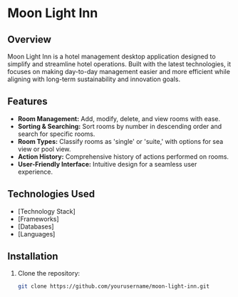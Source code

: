# Moon Light Inn

## Overview

Moon Light Inn is a hotel management desktop application designed to simplify and streamline hotel operations. Built with the latest technologies, it focuses on making day-to-day management easier and more efficient while aligning with long-term sustainability and innovation goals.

## Features

- **Room Management:** Add, modify, delete, and view rooms with ease.
- **Sorting & Searching:** Sort rooms by number in descending order and search for specific rooms.
- **Room Types:** Classify rooms as 'single' or 'suite,' with options for sea view or pool view.
- **Action History:** Comprehensive history of actions performed on rooms.
- **User-Friendly Interface:** Intuitive design for a seamless user experience.

## Technologies Used

- [Technology Stack]
- [Frameworks]
- [Databases]
- [Languages]

## Installation

1. Clone the repository:
   ```bash
   git clone https://github.com/yourusername/moon-light-inn.git
